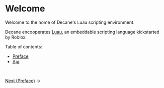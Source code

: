 # Welcome

Welcome to the home of Decane's Luau scripting environment.

Decane encooperates [Luau](https://github.com/luau-lang/luau), an embeddable scripting language kickstarted by Roblox.

Table of contents:
* [Preface](./Preface/README.MD)
* [Api](./API/README.MD)

<br>

[Next (Preface)](./Preface/README.MD) ->